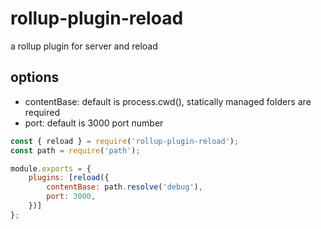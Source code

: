 # rollup-plugin-reload

a rollup plugin for server and reload

## options
- contentBase: default is process.cwd(), statically managed folders are required
- port: default is 3000 port number

```javascript
const { reload } = require('rollup-plugin-reload');
const path = require('path');

module.exports = {
    plugins: [reload({
        contentBase: path.resolve('debug'),
        port: 3000,
    })]
};
```